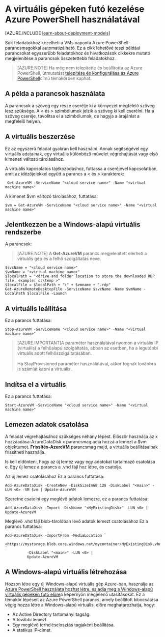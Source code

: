 <properties
   pageTitle="A virtuális gépeken futó kezelése Azure PowerShell használatával |} Microsoft Azure"
   description="Ismerje meg, hogy a virtuális gépeken futó kezelése a feladatok automatizálásához használható parancsokat."
   services="virtual-machines-windows"
   documentationCenter="windows"
   authors="singhkays"
   manager="timlt"
   editor=""
   tags="azure-service-management"/>

   <tags
   ms.service="virtual-machines-windows"
   ms.devlang="na"
   ms.topic="article"
   ms.tgt_pltfrm="vm-windows"
   ms.workload="infrastructure-services"
   ms.date="10/12/2016"
   ms.author="kasing"/>

# <a name="manage-your-virtual-machines-by-using-azure-powershell"></a>A virtuális gépeken futó kezelése Azure PowerShell használatával

[AZURE.INCLUDE [learn-about-deployment-models](../../includes/learn-about-deployment-models-classic-include.md)]


Sok feladatokhoz kezelheti a VMs naponta Azure PowerShell-parancsmagokkal automatizálható. Ez a cikk lehetővé teszi például parancsokat egyszerűbb feladatokhoz és hivatkozások cikkekre mutató megjelenítése a parancsok összetettebb feladatokhoz.

>[AZURE.NOTE] Ha még nem telepítette és beállította az Azure PowerShell, útmutatást [telepítése és konfigurálása az Azure PowerShell](../powershell-install-configure.md)című témakörben kaphat.

## <a name="how-to-use-the-example-commands"></a>A példa a parancsok használata
A parancsok a szöveg egy része cserélje ki a környezet megfelelő szöveg lesz szüksége. A < és > szimbólumok jelzik a szöveg ki kell cserélni. Ha a szöveg cseréje, távolítsa el a szimbólumok, de hagyja a árajánlat a megfelelő helyen.

## <a name="get-a-vm"></a>A virtuális beszerzése
Ez az egyszerű feladat gyakran kell használni. Annak segítségével egy virtuális adatainak, egy virtuális különböző művelet végrehajtását vagy első kimeneti változó tárolásához.

A virtuális kapcsolatos tájékozódáshoz, futtassa a cseréjével kapcsolatban, amit az idézőjelekkel együtt a parancs a < és > karakterek:

     Get-AzureVM -ServiceName "<cloud service name>" -Name "<virtual machine name>"

A kimenet $vm változó tárolásához, futtatása:

    $vm = Get-AzureVM -ServiceName "<cloud service name>" -Name "<virtual machine name>"

## <a name="log-on-to-a-windows-based-vm"></a>Jelentkezzen be a Windows-alapú virtuális rendszerbe

A parancsok:

>[AZURE.NOTE] A **Get-AzureVM** parancs megjelenített elérheti a virtuális gép és a felhő szolgáltatás neve.
>
    $svcName = "<cloud service name>"
    $vmName = "<virtual machine name>"
    $localPath = "<drive and folder location to store the downloaded RDP file, example: c:\temp >"
    $localFile = $localPath + "\" + $vmname + ".rdp"
    Get-AzureRemoteDesktopFile -ServiceName $svcName -Name $vmName -LocalPath $localFile -Launch

## <a name="stop-a-vm"></a>A virtuális leállítása

Ez a parancs futtatása:

    Stop-AzureVM -ServiceName "<cloud service name>" -Name "<virtual machine name>"

>[AZURE.IMPORTANT]A paraméter használatával nyomon a virtuális IP (virtuális) a felhőalapú szolgáltatás, abban az esetben, ha a legutóbbi virtuális adott felhőszolgáltatásában. <br><br> Ha StayProvisioned paraméter használatával, akkor fognak továbbra is számlát kapni a virtuális.

## <a name="start-a-vm"></a>Indítsa el a virtuális

Ez a parancs futtatása:

    Start-AzureVM -ServiceName "<cloud service name>" -Name "<virtual machine name>"

## <a name="attach-a-data-disk"></a>Lemezen adatok csatolása
A feladat végrehajtásához szükséges néhány lépést. Először használja az x hozzáadása-AzureDataDisk x parancsmag adja hozzá a lemezt a $vm objektumot. **Frissítés-AzureVM** parancsmag majd, a virtuális beállításainak frissítheti használja.

Is kell eldönteni, hogy az új lemez vagy egy adatokat tartalmazó csatolása e. Egy új lemez a parancs a .vhd fájl hoz létre, és csatolja.

Az új lemez csatolásához Ez a parancs futtatása:

    Add-AzureDataDisk -CreateNew -DiskSizeInGB 128 -DiskLabel "<main>" -LUN <0> -VM $vm | Update-AzureVM

Szeretne csatolni egy meglévő adatok lemezre, ez a parancs futtatása:

    Add-AzureDataDisk -Import -DiskName "<MyExistingDisk>" -LUN <0> | Update-AzureVM

Meglévő .vhd fájl blob-tárolóban lévő adatok lemezt csatolásához Ez a parancs futtatása:

    Add-AzureDataDisk -ImportFrom -MediaLocation `
              "<https://mystorage.blob.core.windows.net/mycontainer/MyExistingDisk.vhd>" `
              -DiskLabel "<main>" -LUN <0> |
              Update-AzureVM

## <a name="create-a-windows-based-vm"></a>A Windows-alapú virtuális létrehozása

Hozzon létre egy új Windows-alapú virtuális gép Azure-ban, használja az [Azure PowerShell használata hozhat létre, és adja meg a Windows-alapú virtuális gépeken futó előre](virtual-machines-windows-classic-create-powershell.md)a képernyőn megjelenő utasításokat. Ez a témakör lépéseit az Azure PowerShell parancs, amely beállított kibocsátása végig hozza létre a Windows-alapú virtuális, előre meghatározhatja, hogy:

- Az Active Directory tartományi tagság.
- A további lemezt.
- Egy meglévő terheléselosztás tagjaként beállítása.
- A statikus IP-címet.
